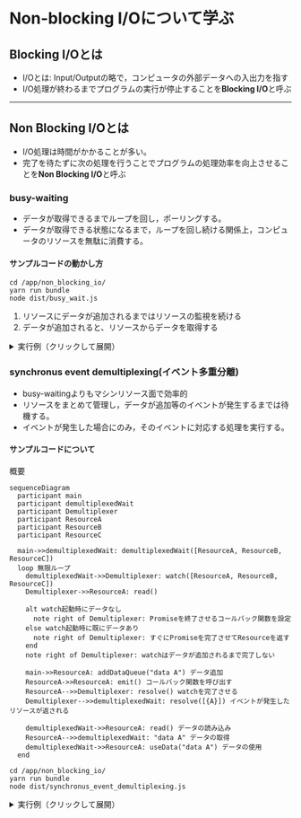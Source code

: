 # Non-blocking I/Oについて学ぶ

## Blocking I/Oとは

- I/Oとは: Input/Outputの略で，コンピュータの外部データへの入出力を指す
- I/O処理が終わるまでプログラムの実行が停止することを**Blocking I/O**と呼ぶ

---

## Non Blocking I/Oとは

- I/O処理は時間がかかることが多い。
- 完了を待たずに次の処理を行うことでプログラムの処理効率を向上させることを**Non Blocking I/O**と呼ぶ

### busy-waiting

- データが取得できるまでループを回し，ポーリングする。
- データが取得できる状態になるまで，ループを回し続ける関係上，コンピュータのリソースを無駄に消費する。

#### サンプルコードの動かし方

```shell
cd /app/non_blocking_io/
yarn run bundle
node dist/busy_wait.js
```

1. リソースにデータが追加されるまではリソースの監視を続ける
2. データが追加されると、リソースからデータを取得する

<details>
<summary>実行例（クリックして展開）</summary>

```shell
# 実行例
node dist/busy_wait.js
----- Start watching socketA -----
----- Start watching socketB -----
----- Start watching socketC -----
Waiting for data on socketA)...
Waiting for data on socketB)...
Waiting for data on socketC)...
Waiting for data on socketA)...
Waiting for data on socketB)...
Waiting for data on socketC)...
Adding data to socketA: sample data A
Waiting for data on socketA)...
Waiting for data on socketB)...
Waiting for data on socketC)...
Waiting for data on socketA)...
Waiting for data on socketB)...
Waiting for data on socketC)...
Waiting for data on socketA)...
Waiting for data on socketB)...
Waiting for data on socketC)...
Adding data to socketB: sample data B
Data received on socketA!
use sample data A
Waiting for data on socketB)...
Waiting for data on socketC)...
Waiting for data on socketA)...
Waiting for data on socketB)...
Waiting for data on socketC)...
Waiting for data on socketA)...
Waiting for data on socketB)...
Waiting for data on socketC)...
Waiting for data on socketA)...
Data received on socketB!
use sample data B
Waiting for data on socketC)...
Waiting for data on socketA)...
^C
```

</details>

### synchronus event demultiplexing(イベント多重分離)

- busy-waitingよりもマシンリソース面で効率的
- リソースをまとめて管理し，データが追加等のイベントが発生するまでは待機する。
- イベントが発生した場合にのみ，そのイベントに対応する処理を実行する。

#### サンプルコードについて

概要

```mermaid
sequenceDiagram
  participant main
  participant demultiplexedWait
  participant Demultiplexer
  participant ResourceA
  participant ResourceB
  participant ResourceC

  main->>demultiplexedWait: demultiplexedWait([ResourceA, ResourceB, ResourceC])
  loop 無限ループ
    demultiplexedWait->>Demultiplexer: watch([ResourceA, ResourceB, ResourceC])
    Demultiplexer->>ResourceA: read()

    alt watch起動時にデータなし
      note right of Demultiplexer: Promiseを終了させるコールバック関数を設定
    else watch起動時に既にデータあり
      note right of Demultiplexer: すぐにPromiseを完了させてResourceを返す
    end
    note right of Demultiplexer: watchはデータが追加されるまで完了しない

    main->>ResourceA: addDataQueue("data A") データ追加
    ResourceA->>ResourceA: emit() コールバック関数を呼び出す
    ResourceA-->>Demultiplexer: resolve() watchを完了させる
    Demultiplexer-->>demultiplexedWait: resolve([{A}]) イベントが発生したリソースが返される

    demultiplexedWait->>ResourceA: read() データの読み込み
    ResourceA-->>demultiplexedWait: "data A" データの取得
    demultiplexedWait->>ResourceA: useData("data A") データの使用
  end
```

```shell
cd /app/non_blocking_io/
yarn run bundle
node dist/synchronus_event_demultiplexing.js
```
<details>
<summary>実行例（クリックして展開）</summary>
```
# 動作説明のため#でコメントを追記しています。実際のコードを実行しても表示されません。
Waiting for events...
Watching resource: socketA
Watching resource: socketB
Watching resource: socketC
# すべてのResourceにコールバック関数を設定し，イベントの発生を待つ

# データ追加イベント発生
Trying to Add data to socketA: sample data A
Trying to Add data to socketB: sample data B

# watch()が完了する
watch() returned with events: 1
Event detected from socketA
Data received on socketA!
use sample data A
Waiting for events...
Watching resource: socketA
Watching resource: socketB
Watching resource: socketC

# データ追加イベント発生(以下略)
watch() returned with events: 1
Event detected from socketB
Data received on socketB!
use sample data B
Waiting for events...
Watching resource: socketA
Watching resource: socketB
Watching resource: socketC
```
</details>

---

## リアクタパターン

```mermaid
graph LR
    subgraph app [Application]
        direction LR
        req["Request I/O"]
        exec["Execute Handler"]
    end

    subgraph ed [Event Demultiplexer]
        direction TB
        r1["Resource | Operation | Handler"]
    end

    subgraph eq [Event Queue]
        direction TB
        e1["Event | Handler"]
    end

    el((Event Loop))

    %% Connections
    req -->|1 I/O要求 + 完了時に呼び出すハンドラを指定| ed
    ed -->|2 イベント生成し，届いたI/O要求をイベントキューに| eq
    el -->|3 いずれかのイベントの準備できるまで待機| eq
    el -->|4 イベントの準備ができたのでハンドラを実行| exec
    exec -.->|5 ハンドラが終了したので次のイベントを処理する| el
    el -->|6 すべてのイベントが終了したらデマルチプレクサにイベントが追加されるまで待ち| ed
```

